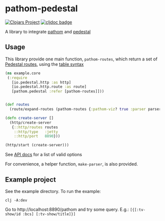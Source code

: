 # pathom-pedestal

[![Clojars Project](https://img.shields.io/clojars/v/lafuente/pathom-pedestal.svg)](https://clojars.org/lafuente/pathom-pedestal)
[![cljdoc badge](https://cljdoc.org/badge/lafuente/pathom-pedestal)](https://cljdoc.org/d/lafuente/pathom-pedestal/CURRENT)

A library to integrate [pathom](https://github.com/wilkerlucio/pathom) and
[pedestal](http://pedestal.io/)

## Usage

This library provide one main function, `pathom-routes`, which return a set of
[Pedestal routes](http://pedestal.io/reference/routing-quick-reference), using
the
[table syntax](http://pedestal.io/reference/routing-quick-reference#_table_syntax)

```clojure
(ns example.core
 (:require
   [io.pedestal.http :as http]
   [io.pedestal.http.route :as route]
   [pathom.pedestal :refer [pathom-routes]]))


(def routes
  (route/expand-routes (pathom-routes {:pathom-viz? true :parser parser})))

(defn create-server []
  (http/create-server
   {::http/routes routes
    ::http/type   :jetty
    ::http/port   8890}))

(http/start (create-server)))
```

See [API docs](https://cljdoc.org/d/lafuente/pathom-pedestal/CURRENT) for a list
of valid options

For convenience, a helper function, `make-parser`, is also provided.

## Example project

See the example directory. To run the example:

```
clj -A:dev
```

Go to http://localhost:8890/pathom and try some query. E.g.:
`[{[:tv-show/id :bcs] [:tv-show/title]}]`
